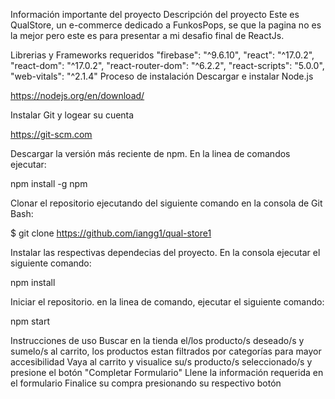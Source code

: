 Información importante del proyecto
Descripción del proyecto
Este es QualStore, un e-commerce dedicado a FunkosPops, se que la pagina no es la mejor pero este es para presentar a mi desafio final de ReactJs.

Librerias y Frameworks requeridos
"firebase": "^9.6.10",
"react": "^17.0.2",
"react-dom": "^17.0.2",
"react-router-dom": "^6.2.2",
"react-scripts": "5.0.0",
"web-vitals": "^2.1.4"
Proceso de instalación
Descargar e instalar Node.js

https://nodejs.org/en/download/

Instalar Git y logear su cuenta

https://git-scm.com

Descargar la versión más reciente de npm. En la linea de comandos ejecutar:

npm install -g npm

Clonar el repositorio ejecutando del siguiente comando en la consola de Git Bash:

$ git clone https://github.com/iangg1/qual-store1

Instalar las respectivas dependecias del proyecto. En la consola ejecutar el siguiente comando:

npm install

Iniciar el repositorio. en la linea de comando, ejecutar el siguiente comando:

npm start

Instrucciones de uso
Buscar en la tienda el/los producto/s deseado/s y sumelo/s al carrito, los productos estan filtrados por categorías para mayor accesibilidad
Vaya al carrito y visualice su/s producto/s seleccionado/s y presione el botón "Completar Formulario"
Llene la información requerida en el formulario
Finalice su compra presionando su respectivo botón
